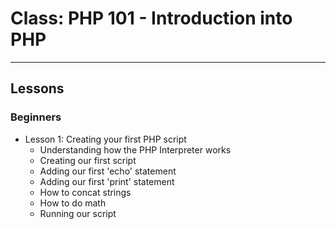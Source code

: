 # Class: PHP 101 - Introduction into PHP
----------------------------------------

## Lessons
### Beginners
- Lesson 1: Creating your first PHP script
   - Understanding how the PHP Interpreter works
   - Creating our first script
   - Adding our first 'echo' statement
   - Adding our first 'print' statement
   - How to concat strings
   - How to do math
   - Running our script